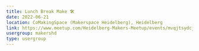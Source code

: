 ```yaml
---
title: Lunch Break Make 🛠️
date: 2022-06-21
location: CoMakingSpace (Makerspace Heidelberg), Heidelberg
link: https://www.meetup.com/Heidelberg-Makers-Meetup/events/mvqjtsydcjbcc/
usergroup: makershd
type: usergroup
---
```

